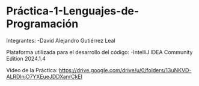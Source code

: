 # Práctica-1-Lenguajes-de-Programación

Integrantes: 
-David Alejandro Gutiérrez Leal

Plataforma utilizada para el desarrollo del código:
-IntelliJ IDEA Community Edition 2024.1.4

Video de la Práctica:
https://drive.google.com/drive/u/0/folders/13uNKVD-ALRDlnjO7YXEueJDDXanrCkEl
